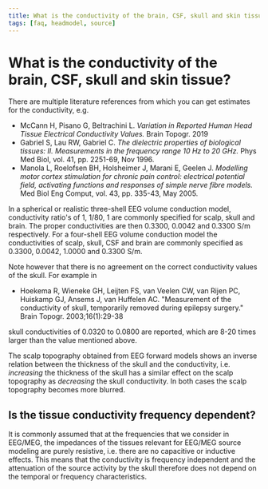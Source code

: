 ```yaml
---
title: What is the conductivity of the brain, CSF, skull and skin tissue?
tags: [faq, headmodel, source]
---
```


# What is the conductivity of the brain, CSF, skull and skin tissue?

There are multiple literature references from which you can get estimates for the conductivity, e.g.

- McCann H, Pisano G, Beltrachini L. _Variation in Reported Human Head Tissue Electrical Conductivity Values._ Brain Topogr. 2019
- Gabriel S, Lau RW, Gabriel C. _The dielectric properties of biological tissues: II. Measurements in the frequency range 10 Hz to 20 GHz._ Phys Med Biol, vol. 41, pp. 2251-69, Nov 1996.
- Manola L, Roelofsen BH, Holsheimer J, Marani E, Geelen J. _Modelling motor cortex stimulation for chronic pain control: electrical potential field, activating functions and responses of simple nerve fibre models._ Med Biol Eng Comput, vol. 43, pp. 335-43, May 2005.

In a spherical or realistic  three-shell EEG volume conduction model, conductivity ratio's of 1, 1/80, 1 are commonly specified for scalp, skull and brain. The proper conductivities are then 0.3300, 0.0042 and 0.3300 S/m respectively. For a four-shell EEG volume conduction model the conductivities of scalp, skull, CSF and brain are commonly specified as 0.3300, 0.0042, 1.0000 and 0.3300 S/m.

Note however that there is no agreement on the correct conductivity values of the skull. For example in

- Hoekema R, Wieneke GH, Leijten FS, van Veelen CW, van Rijen PC, Huiskamp GJ, Ansems J, van Huffelen AC. "Measurement of the conductivity of skull, temporarily removed during epilepsy surgery." Brain Topogr. 2003;16(1):29-38

skull conductivities of 0.0320 to 0.0800 are reported, which are 8-20 times larger than the value mentioned above.

The scalp topography obtained from EEG forward models shows an inverse relation between the thickness of the skull and the conductivity, i.e. _increasing_ the thickness of the skull has a similar effect on the scalp topography as _decreasing_ the skull conductivity. In both cases the scalp topography becomes more blurred.

## Is the tissue conductivity frequency dependent?

It is commonly assumed that at the frequencies that we consider in EEG/MEG, the impedances of the tissues relevant for EEG/MEG source modeling are purely resistive, i.e. there are no capacitive or inductive effects. This means that the conductivity is frequency independent and the attenuation of the source activity by the skull therefore does not depend on the temporal or frequency characteristics.
